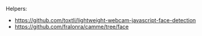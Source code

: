 

Helpers:
- https://github.com/toxtli/lightweight-webcam-javascript-face-detection
- https://github.com/fralonra/camme/tree/face